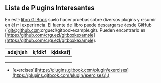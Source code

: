 ## Lista de Plugins Interesantes

En este [libro GitBook](https://casianorodriguezleon.gitbooks.io/gitbookexample) suelo hacer pruebas sobre diversos plugins y resumir en él mi experiencia.
El fuente del libro puede descargarse desde GitHub (`git@github.com:crguezl/gitbookexample.git). Pueden encontrarlo en  
[https://github.com/crguezl/gitbookexample](https://github.com/crguezl/gitbookexample).


| adsjhjsh | kjfdkf | kjdsksfj |
| :--- | :--- | :--- |
|  |  |  |
|  |  |  |
|  |  |  |

* \[exercises\]\([https://plugins.gitbook.com/plugin/exercises](https://plugins.gitbook.com/plugin/exercises\)\)





